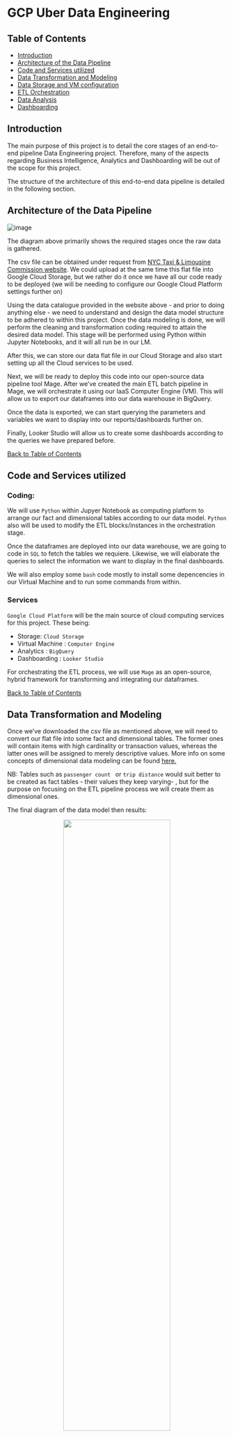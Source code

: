 # GCP Uber Data Engineering 

## Table of Contents

- [Introduction](#introduction)
- [Architecture of the Data Pipeline](#architecture-of-the-data-pipeline)
- [Code and Services utilized](#code-and-services-utilized)
- [Data Transformation and Modeling](#data-transformation-and-modeling)
- [Data Storage and VM configuration](#data-storage-and-vm-configuration)
- [ETL Orchestration](#etl-orchestration)
- [Data Analysis](#data-analysis)
- [Dashboarding](#dashboarding)


## Introduction

The main purpose of this project is to detail the core stages of an end-to-end pipeline Data Engineering project. Therefore, many of the aspects regarding Business Intelligence, Analytics and Dashboarding will be out of the scope for this project.

The structure of the architecture of this end-to-end data pipeline is detailed in the following section. 

## Architecture of the Data Pipeline

![image](https://github.com/GBlanch/Data-Engineering/assets/136500426/9133fc2a-a684-4d97-9260-8792304b2838)

The diagram above primarily shows the required stages once the raw data is gathered.

The csv file can be obtained under request from [NYC Taxi & Limousine Commission website](https://www.nyc.gov/site/tlc/about/request-data.page). We could upload at the same time this flat file into Google Cloud Storage, but we rather do it once we have all our code ready to be deployed (we will be needing to configure our Google Cloud Platform settings further on)

Using the data catalogue provided in the website above - and prior to doing anything else -  we need to understand and design the data model structure to be adhered to within this project.
Once the data modeling is done, we will perform the cleaning and transformation coding required to attain the desired data model. This stage will be performed using Python within Jupyter Notebooks, and it will all run be in our LM.

After this, we can store our data flat file in our Cloud Storage and also start setting up all the Cloud services to be used. 

Next, we will be ready to deploy this code into our open-source data pipeline tool Mage. After we’ve created the main ETL batch pipeline in Mage, we will orchestrate it using our IaaS Computer Engine (VM). This will allow us to export our dataframes into our data warehouse in BigQuery.

Once the data is exported, we can start querying the parameters and variables we want to display into our reports/dashboards further on.

Finally, Looker Studio will allow us to create some dashboards according to the queries we have prepared before.

[Back to Table of Contents](#table-of-contents)

## Code and Services utilized

### Coding:

We will use `Python` within Jupyer Notebook as computing platform to arrange our fact and dimensional tables according to our data model.
`Python` also will be used to modify the ETL blocks/instances in the orchestration stage.

Once the dataframes are deployed into our data warehouse, we are going to code in `SQL` to fetch the tables we requiere. Likewise, we will elaborate the queries to select the information we want to display in the final dashboards. 

We will also employ some `bash` code mostly to install some depencencies in our Virtual Machine and to run some commands from within.

### Services

`Google Cloud Platform` will be the main source of cloud computing services for this project. These being:

+ Storage: `Cloud Storage`
+ Virtual Machine : `Computer Engine`
+ Analytics : `BigQuery`
+ Dashboarding :  `Looker Studio`  

For orchestrating the ETL process, we will use `Mage` as an open-source, hybrid framework for transforming and integrating our dataframes.

[Back to Table of Contents](#table-of-contents)

## Data Transformation and Modeling

Once we’ve downloaded the csv file as mentioned above, we will need to convert our flat file into some fact and dimensional tables. The former ones will contain items with high cardinality or transaction values, whereas the latter ones will be assigned to merely descriptive values. More info on some concepts of dimensional data modeling can be found [here.](https://github.com/GBlanch/Data-Engineering/blob/main/1.Uber%20Data%20Pipeline/Uber%20DE%20Transform%20and%20Model%20(LM).ipynb)


NB: Tables such as `passenger count ` or  `trip distance` would suit better to be created as fact tables - their values they keep varying- , but for the purpose on focusing on the ETL pipeline process we will create them as dimensional ones. 

The final diagram of the data model then results:

<p align="center">
<img src="https://github.com/GBlanch/Data-Engineering/assets/136500426/fa3120af-3d6e-4b44-ac04-8f130a9cd8e8"  width="70%" height="60%">


So now we’re ready to perform all the `cleaning and transformation` work before we deploy this code into Mage. The script with its explanation to the development of this code can be read [`here.`](https://github.com/GBlanch/Data-Engineering/blob/main/1.Uber%20Data%20Pipeline/Uber%20DE%20Transform%20and%20Model%20(LM).ipynb)

[Back to Table of Contents](#table-of-contents)

## Data Storage and VM configuration

Before we store our data flat file into our Cloud Storage, we have to create our Project and Bucket in GCS.

<p align="center">
<img src="https://github.com/GBlanch/Data-Engineering/assets/136500426/a3802e5c-29ab-49e6-a1b9-76b2032c100d=150x50"  width="70%" height="60%">

<img src="https://github.com/GBlanch/Data-Engineering/assets/136500426/1967e5d9-6c86-4c0b-9c61-2908d776c0e5"  width="70%" height="60%">


Once the object is uploaded, in the Permissions tab, we edit access control from `Uniform` to `Fine-grained`. 

<p align="center">
<img src="https://github.com/GBlanch/Data-Engineering/assets/136500426/fb50cce6-381d-4735-a074-b424e8a8582b"  width="40%" height="40%">

Then we go to the object and we add an entry within the `Edit Access` option so that we generate a pubic URL for this object. The next step is to set up the Computer Engine. To do that, we have to create an instance from within it. We need to select the nearest region again, the series and type of our VM as well:

<p align="center">
<img src="https://github.com/GBlanch/Data-Engineering/assets/136500426/f1ba30ed-382b-4961-a591-aea442f408e4"  width="40%" height="40%">

On the firewall section, we must allow HTTP and HTTPS traffic so that we can access it once we deploy our code.
Once the instance is created, to connect to it we just need to directly run the SSH-in-browser without the requisite of downloading any SSH keys.

Once we’re connected to the virtual machine, we run some bash commands to set up the proper environment within it. These are:

    # Update os version and install latest files
    
    	sudo apt-get install update
    
    
    # Install required Python dependencies
    
    	sudo apt-get install python3-distutils
    
    	sudo apt-get install python3-apt
    
    	sudo apt-get install wget
    
    	wget https://bootstrap.pypa.io/get-pip.py
    
    	sudo python3 get-pip.py
    
    # Install Pandas
    
    	sudo pip3 install pandas

Then we set up Mage in our virtual machine and start our project:

    #  Mage installation
    
    	sudo pip3 install mage-ai
    
    # Mage start
    	
    	mage start ude_project	

<p align="center">
<img src="https://github.com/GBlanch/Data-Engineering/assets/136500426/7473b1e4-c5de-4c3f-bfa4-94bf5e69e042" >

We can see at the last line that it is running on the indicated local host 6789. To allow our instance to accept requests from this mentioned port, we need to create a new Firewall Rule :

<p align="center">
<img src="https://github.com/GBlanch/Data-Engineering/assets/136500426/7e53f9ba-96ad-41db-afc4-ffbc468c5348"  width="70%" height="60%">

<p align="center">
<img src="https://github.com/GBlanch/Data-Engineering/assets/136500426/e1cb880c-1fd8-49a4-a609-3f566af24904"  width="70%" height="60%">

And so we have established the connection within mage from our VM.

[Back to Table of Contents](#table-of-contents)

## ETL Orchestration

<p align="center">
<img src="https://github.com/GBlanch/Data-Engineering/assets/136500426/ed3ee179-7db3-408b-bb99-ac6ed97040e1" >


+ Extract: [`uber_de_extract.py`](https://github.com/GBlanch/GCP-Uber-Data-Engineering-project/blob/main/1.Uber%20Data%20Pipeline/orchestration/batch%20pipeline/uber_de_extract.py)

        ```python
        print(Hello world)
        ```
    We pass the URL stored in our bucket so that it directly extracts data from there.  That will allow the pandas 
    dataframe to be pulled from the bucket into this mage instance.

+ Transform: [`uber_de_transform.py`](https://github.com/GBlanch/GCP-Uber-Data-Engineering-project/blob/main/1.Uber%20Data%20Pipeline/orchestration/batch%20pipeline/uber_de_transform.py)
  
  We first import pandas in this instance as well. Next, we insert the [`cleaning and transformation code`](https://github.com/GBlanch/Data-Engineering/blob/main/1.Uber%20Data%20Pipeline/Uber%20DE%20Transform%20and%20Model%20(LM).ipynb) we developed in our LM previously using Jupyer Notebooks.

+ Load:[`uber_de_load.py`](https://github.com/GBlanch/GCP-Uber-Data-Engineering-project/blob/main/1.Uber%20Data%20Pipeline/orchestration/batch%20pipeline/uber_de_load.py)
  
  First off, we need to install the Google Cloud Service packages into our VM:

      # Install Google Cloud Library
    
    	sudo pip3 install google-cloud
    
    	sudo pip3 install google-cloud-bigquery
 
    Then we will need to create an access key so that we can pass the credentials into the default yaml file in the Load block. This key can be 
    downloaded to our LM in json format from the API & Services section in our Google console.
  
  Once the credentials are passed into our Load block in Mage, we create a dataset location within BigQuery. Besides allowing BigQuery to locate the dataframes to be received, this will also allow Mage to acknowledge the destination  of these.

Once the pipeline is successfully executed, we can check the location of these dataframes into the data warehouse BigQuery:

![image](https://github.com/GBlanch/Data-Engineering/assets/136500426/a78b369c-bb25-4c90-973f-830dbc05bc0e)

[Back to Table of Contents](#table-of-contents)

## Data Analysis

Despite the Data Eng. work has been mostly finalized, we proceed to perform some Data Analysis. 
For doing this, we will only pull the columns we want to include in our dashboards by creating specific queries. 

Hence, our new table or 'analytical layer' from which we will build our dashboard is the following:

```SQL 
CREATE OR REPLACE TABLE `uber-data-eng-19sep2023.uber_de_dataset.analytics_table` AS (
  SELECT 
    f.trip_id,
    f.VendorID,
    dt.tpep_pickup_datetime,
    dt.tpep_dropoff_datetime,
    pc.passenger_count,
    t.trip_distance,
    r.rate_code_name,
    p.pickup_latitude,
    p.pickup_longitude,
    d.dropoff_latitude,
    d.dropoff_longitude,
    pay.payment_type_name,
    f.fare_amount,
    f.extra,
    f.tip_amount,
    f.tolls_amount,
    f.total_amount
  FROM `uber-data-eng-19sep2023.uber_de_dataset.fact_table` f
  JOIN `uber-data-eng-19sep2023.uber_de_dataset.datetime_dim` dt  
    ON f.datetime_id = dt.datetime_id
  JOIN `uber-data-eng-19sep2023.uber_de_dataset.passenger_count_dim` pc  
    ON pc.passenger_count_id = f.passenger_count_id  
  JOIN `uber-data-eng-19sep2023.uber_de_dataset.trip_distance_dim` t  
    ON t.trip_distance_id = f.trip_distance_id  
  JOIN `uber-data-eng-19sep2023.uber_de_dataset.rate_code_dim` r 
    ON r.rate_code_id = f.rate_code_id  
  JOIN `uber-data-eng-19sep2023.uber_de_dataset.pickup_location_dim` p 
    ON p.pickup_location_id = f.pickup_location_id
  JOIN `uber-data-eng-19sep2023.uber_de_dataset.dropoff_location_dim` d 
    ON d.dropoff_location_id = f.dropoff_location_id
  JOIN `uber-data-eng-19sep2023.uber_de_dataset.payment_type_dim` pay 
    ON pay.payment_type_id = f.payment_type_id
    )
  ;
```

We notice that we mainly have joined innerly the fact table to the rest of the dimensional tables as the [`data model`](https://github.com/GBlanch/Data-Engineering/assets/136500426/fa3120af-3d6e-4b44-ac04-8f130a9cd8e8) states.

Again, the purpose of this project wasn't to construct many series of queries but to showcase the main stages of a data pipeline using GCP. 
You can see more query developement in other repos, i.e. any of the other [`SQL-weekly-challenges`](https://github.com/GBlanch/SQL-weekly-challenges/blob/main/4.Data%20bank/query_develop/dev_query_4_31AUG23.sql) I elaborated.

[Back to Table of Contents](#table-of-contents)

## Dashboarding

After performing some quick work with Looker Studio, these are the dashboards we came up with:

![image](https://github.com/GBlanch/Data-Engineering/assets/136500426/c9b58269-741e-4a14-b202-d61a76bdf94e)

![image](https://github.com/GBlanch/Data-Engineering/assets/136500426/63b2f374-6f77-4eb5-b0cd-d618cfa15151)

NB: Query for the `Average tip by trip distance` to be reviewed for their absolute values are too high.

![image](https://github.com/GBlanch/Data-Engineering/assets/136500426/ec42e1e0-2f3e-48db-a187-f24675e9f979)




[Back to Table of Contents](#table-of-contents)




